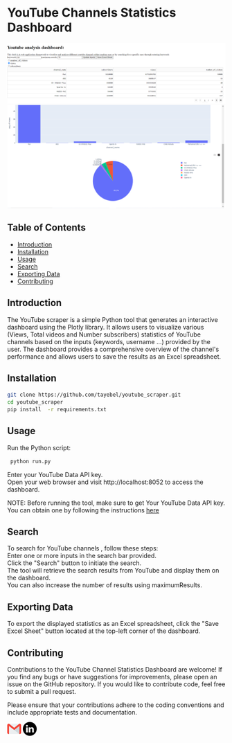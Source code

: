 # YouTube Channels Statistics Dashboard
![Table](image1.png)
![Figures](image2.png)

## Table of Contents

- [Introduction](#introduction)
- [Installation](#installation)
- [Usage](#usage)  
- [Search](#search)
- [Exporting Data](#exporting-data)
- [Contributing](#contributing)


## Introduction

The YouTube scraper is a simple Python tool that generates an interactive dashboard using the Plotly library. It allows users to visualize various (Views, Total videos and Number subscribers) statistics of YouTube channels based on the inputs (keywords, username ...)  provided by the user. The dashboard provides a comprehensive overview of the channel's performance and allows users to save the results as an Excel spreadsheet.

## Installation



   ```bash
   git clone https://github.com/tayebel/youtube_scraper.git
   cd youtube_scraper
   pip install  -r requirements.txt  
   ```
   
## Usage
Run the Python script:
```bash
 python run.py
 ```
Enter your YouTube Data API key.  
Open your web browser and visit http://localhost:8052 to access the dashboard.

NOTE: Before running the tool, make sure to get Your YouTube Data API key.  You can obtain one by following the instructions [here]([[https://resinsight.org/getting-started/download-and-install/](https://developers.google.com/youtube/registering_an_application)])


## Search
To search for YouTube channels , follow these steps:  
Enter one or more inputs in the search bar provided.  
Click the "Search" button to initiate the search.  
The tool will retrieve the search results from YouTube and display them on the dashboard.  
You can also increase the number of results using maximumResults.

## Exporting Data
To export the displayed statistics as an Excel spreadsheet, click the "Save Excel Sheet" button located at the top-left corner of the dashboard.

## Contributing
Contributions to the YouTube Channel Statistics Dashboard are welcome! If you find any bugs or have suggestions for improvements, please open an issue on the GitHub repository. If you would like to contribute code, feel free to submit a pull request.

Please ensure that your contributions adhere to the coding conventions and include appropriate tests and documentation.

   
[![Gmail](gmail.png)](mailto:t.elmehadji@gmail.com)  [![LinkedIn](linkedin.png)](https://www.linkedin.com/in/tayebelmehadji/)

 





 
